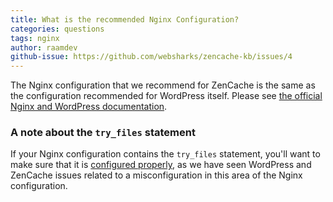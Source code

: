```yaml
---
title: What is the recommended Nginx Configuration?
categories: questions
tags: nginx
author: raamdev
github-issue: https://github.com/websharks/zencache-kb/issues/4
---
```


The Nginx configuration that we recommend for ZenCache is the same as the configuration recommended for WordPress itself. Please see [the official Nginx and WordPress documentation](http://wiki.nginx.org/WordPress). 

### A note about the `try_files` statement 

If your Nginx configuration contains the `try_files` statement, you'll want to make sure that it is [configured properly](https://github.com/websharks/zencache-kb/issues/2), as we have seen WordPress and ZenCache issues related to a misconfiguration in this area of the Nginx configuration.
